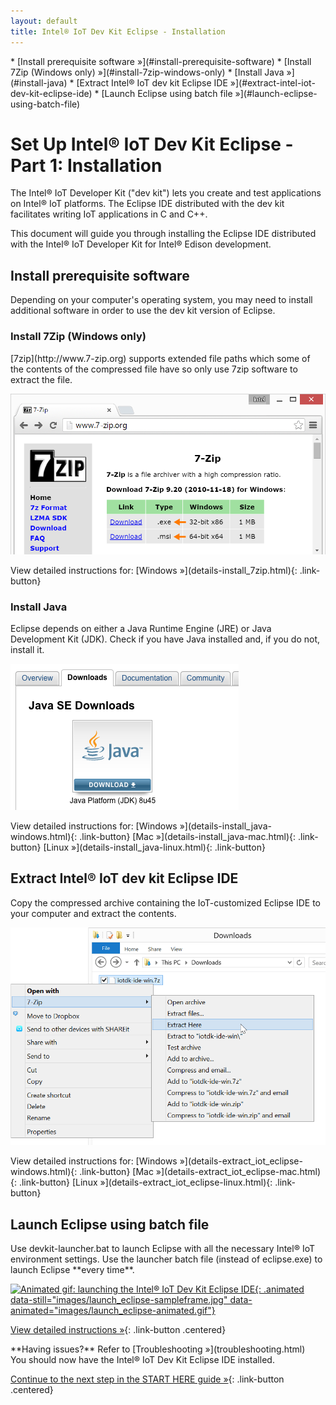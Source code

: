 ```yaml
---
layout: default
title: Intel® IoT Dev Kit Eclipse - Installation
---
```


<div id="toc" markdown="1">
* [Install prerequisite software »](#install-prerequisite-software)
  * [Install 7Zip (Windows only) »](#install-7zip-windows-only)
  * [Install Java »](#install-java)
* [Extract Intel® IoT dev kit Eclipse IDE »](#extract-intel-iot-dev-kit-eclipse-ide)
* [Launch Eclipse using batch file »](#launch-eclipse-using-batch-file)
</div>

# Set Up Intel® IoT Dev Kit Eclipse - Part 1: Installation

The Intel® IoT Developer Kit ("dev kit") lets you create and test applications on Intel® IoT platforms. The Eclipse IDE distributed with the dev kit facilitates writing IoT applications in C and C++.

This document will guide you through installing the Eclipse IDE distributed with the Intel® IoT Developer Kit for Intel® Edison development.


## Install prerequisite software

Depending on your computer's operating system, you may need to install additional software in order to use the dev kit version of Eclipse.


### Install 7Zip (Windows only)

<div class="tldr" markdown="1">
[7zip](http://www.7-zip.org) supports extended file paths which some of the contents of the compressed file have so only use 7zip software to extract the file. 
</div>

![7-zip.org download page](images/7zip-download.png)

<div class="link-button-container" markdown="1">
<span class="link-button-container-title">View detailed instructions for:</span>
[Windows »](details-install_7zip.html){: .link-button}
<span>
</div>

### Install Java

<div class="tldr" markdown="1">
Eclipse depends on either a Java Runtime Engine (JRE) or Java Development Kit (JDK). Check if you have Java installed and, if you do not, install it. 
</div>

![Oracle Java download page for Windows](images/java-download_page.png)

<div class="link-button-container" markdown="1">
<span class="link-button-container-title">View detailed instructions for:</span>
[Windows »](details-install_java-windows.html){: .link-button} [Mac »](details-install_java-mac.html){: .link-button} [Linux »](details-install_java-linux.html){: .link-button}
</div>

## Extract Intel® IoT dev kit Eclipse IDE

<div class="tldr" markdown="1">
Copy the compressed archive containing the IoT-customized Eclipse IDE to your computer and extract the contents.
</div>

![The "Extract here" option in the Windows Explorer file context menu](images/7zip-extract_context_menu.png)

<div class="link-button-container" markdown="1">
<span class="link-button-container-title">View detailed instructions for:</span>
[Windows »](details-extract_iot_eclipse-windows.html){: .link-button} [Mac »](details-extract_iot_eclipse-mac.html){: .link-button} [Linux »](details-extract_iot_eclipse-linux.html){: .link-button}
</div>

## Launch Eclipse using batch file

<div class="tldr" markdown="1">
Use devkit-launcher.bat to launch Eclipse with all the necessary Intel® IoT environment settings. Use the launcher batch file (instead of eclipse.exe) to launch Eclipse **every time**. 
</div>

[![Animated gif: launching the Intel® IoT Dev Kit Eclipse IDE](){: .animated data-still="images/launch_eclipse-sampleframe.jpg" data-animated="images/launch_eclipse-animated.gif"}](details-launch_eclipse_batch.html)

[View detailed instructions »](details-launch_eclipse_batch.html){: .link-button .centered}


<div id="troubleshooting" class="callout troubleshooting" markdown="1">
**Having issues?** Refer to [Troubleshooting »](troubleshooting.html)
</div>

<!-- <div id="next-steps" class="callout goto" markdown="1">
You should now have the Intel® IoT Dev Kit Eclipse IDE installed. Next, create and run a Hello Word project (blinking the onboard LED) on the Intel® Edison.

[Run a Sample Eclipse Project »](index-create_project.html){: .link-button .centered}
</div> -->
<div id="next-steps" class="callout done" markdown="1">
You should now have the Intel® IoT Dev Kit Eclipse IDE installed.

[Continue to the next step in the START HERE guide »](../../index.html#done-computer-setup){: .link-button .centered}
</div>